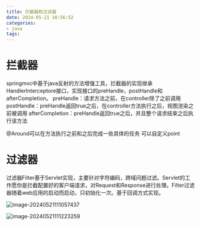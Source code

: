 ```yaml
---
title: 拦截器和过滤器
date: 2024-05-21 10:56:52
categories:
- java
tags:
---
```


# 拦截器
springmvc中基于java反射的方法增强工具，拦截器的实现继承HandlerInterceptore接口，实现接口的preHandle，postHandle和afterCompletion。
preHandle：请求方法之前，在controller除了之前调用
postHandle：preHandle返回true之后，在controller方法执行之后，视图渲染之前被调用
afterCompletion：preHandle返回true之后，并且整个请求结束之后执行该方法

@Around可以在方法执行之前和之后完成一些具体的任务
可以自定义point

# 过滤器
过滤器Filter基于Servlet实现，主要针对字符编码，跨域问题过滤。Servlet的工作愿你是拦截配置好的客户端请求，对Request和Response进行处理。Filter过滤器随着web应用的启动而启动，只初始化一次。基于回调方式实现。

![image-20240521111057437](https://web-mhe.oss-cn-beijing.aliyuncs.com/image-20240521111057437.png)

![image-20240521111223259](https://web-mhe.oss-cn-beijing.aliyuncs.com/image-20240521111223259.png)